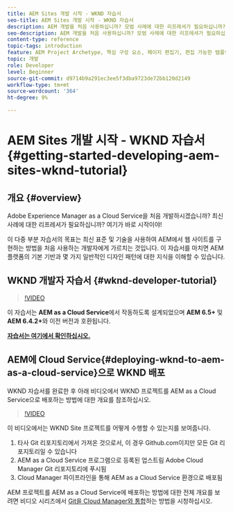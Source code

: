 ```yaml
---
title: AEM Sites 개발 시작 - WKND 자습서
seo-title: AEM Sites 개발 시작 - WKND 자습서
description: AEM 개발을 처음 사용하십니까? 모범 사례에 대한 리프레셔가 필요하십니까? 여기가 바로 시작이야! 이 다중 부분 자습서의 목표는 최신 표준 및 기술을 사용하여 AEM에서 웹 사이트를 구현하는 방법을 처음 사용하는 개발자에게 가르치는 것입니다.
seo-description: AEM 개발을 처음 사용하십니까? 모범 사례에 대한 리프레셔가 필요하십니까? 여기가 바로 시작이야! 이 다중 부분 자습서의 목표는 최신 표준 및 기술을 사용하여 AEM에서 웹 사이트를 구현하는 방법을 처음 사용하는 개발자에게 가르치는 것입니다.
content-type: reference
topic-tags: introduction
feature: AEM Project Archetype, 핵심 구성 요소, 페이지 편집기, 편집 가능한 템플릿
topic: 개발
role: Developer
level: Beginner
source-git-commit: d9714b9a291ec3ee5f3dba9723de72bb120d2149
workflow-type: tm+mt
source-wordcount: '364'
ht-degree: 9%

---
```



# AEM Sites 개발 시작 - WKND 자습서{#getting-started-developing-aem-sites-wknd-tutorial}

## 개요 {#overview}

Adobe Experience Manager as a Cloud Service을 처음 개발하시겠습니까? 최신 사례에 대한 리프레셔가 필요하십니까? 여기가 바로 시작이야!

이 다중 부분 자습서의 목표는 최신 표준 및 기술을 사용하여 AEM에서 웹 사이트를 구현하는 방법을 처음 사용하는 개발자에게 가르치는 것입니다. 이 자습서를 마치면 AEM 플랫폼의 기본 기반과 몇 가지 일반적인 디자인 패턴에 대한 지식을 이해할 수 있습니다.

## WKND 개발자 자습서 {#wknd-developer-tutorial}

>[!VIDEO](https://video.tv.adobe.com/v/30476?quality=12&learn=on)

이 자습서는 **AEM as a Cloud Service**&#x200B;에서 작동하도록 설계되었으며 **AEM 6.5+** 및 **AEM 6.4.2+**&#x200B;와 이전 버전과 호환됩니다.

**[자습서는 여기에서 확인하십시오.](https://docs.adobe.com/content/help/en/experience-manager-learn/getting-started-wknd-tutorial-develop/overview.html)**

## AEM에 Cloud Service{#deploying-wknd-to-aem-as-a-cloud-service}으로 WKND 배포

WKND 자습서를 완료한 후 아래 비디오에서 WKND 프로젝트를 AEM as a Cloud Service으로 배포하는 방법에 대한 개요를 참조하십시오.

>[!VIDEO](https://video.tv.adobe.com/v/30191?quality=12&learn=on)

이 비디오에서는 WKND Site 프로젝트를 어떻게 수행할 수 있는지를 보여줍니다.

1. 타사 Git 리포지토리에서 가져온 것으로서, 이 경우 Github.com이지만 모든 Git 리포지토리일 수 있습니다
2. AEM as a Cloud Service 프로그램으로 등록된 업스트림 Adobe Cloud Manager Git 리포지토리에 푸시됨
3. Cloud Manager 파이프라인을 통해 AEM as a Cloud Service 환경으로 배포됨

AEM 프로젝트를 AEM as a Cloud Service에 배포하는 방법에 대한 전체 개요를 보려면 비디오 시리즈에서 [Git을 Cloud Manager와 통합](https://docs.adobe.com/content/help/en/experience-manager-cloud-manager/using/managing-code/setup-cloud-manager-git-integration.html)하는 방법을 시청하십시오.
